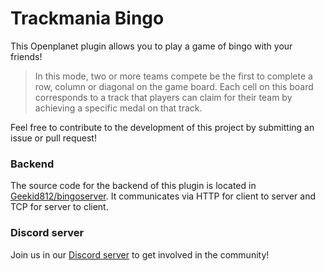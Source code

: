 # Trackmania Bingo
This Openplanet plugin allows you to play a game of bingo with your friends!

> In this mode, two or more teams compete be the first to complete a row, column or diagonal on the game board. Each cell on this board corresponds to a track that players can claim for their team by achieving a specific medal on that track.

Feel free to contribute to the development of this project by submitting an issue or pull request!

### Backend

The source code for the backend of this plugin is located in [Geekid812/bingoserver](https://github.com/Geekid812/bingoserver).
It communicates via HTTP for client to server and TCP for server to client.

### Discord server
Join us in our [Discord server](https://discord.gg/pJbeqptsEa) to get involved in the community!